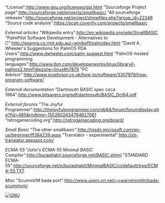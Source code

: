 "License":http://www.gnu.org/licenses/gpl.html
"Sourceforge Project page":http://sourceforge.net/projects/smallbasic/
"All sourceforge releases":http://sourceforge.net/project/showfiles.php?group_id=22348
"Source code analysis":https://scan.coverity.com/projects/smallbasic

*External articles*
"Wikipedia entry":http://en.wikipedia.org/wiki/SmallBASIC
"PalmPilot Software Development - Alternatives to C":http://goanna.cs.rmit.edu.au/~winikoff/palm/dev.html
"David A. Wheeler's Suggestions for PalmOS PDA Users":http://www.dwheeler.com/palm-suggest.html
"PalmOS-hosted programming languages":http://www.ibm.com/developerworks/linux/library/l-palmos2.html?dwzone=linux#h7879
"PC Advisor":http://www.pcadvisor.co.uk/how-to/software/3307979/how-program-software/

*External documentation*
"Dartmouth BASIC spec circa 1964":http://www.bitsavers.org/pdf/dartmouth/BASIC_Oct64.pdf

*External forums*
"The Joyful Programmer":http://thejoyfulprogrammer.com/qb64/forum/forumdisplay.php?fid=485&rndtime=1502602434764827061
"retrogamecoding.org":http://retrogamecoding.org/board/

*Small Basic*
"The other smallbasic":http://msdn.microsoft.com/en-us/beginner/ff384239.aspx
"Translator - experimental":http://sb-translator.appspot.com/

*ECMA-55*
"John's ECMA-55 Minimal BASIC Compiler":http://buraphakit.sourceforge.net/BASIC.shtml
"STANDARD ECMA-55":http://sourceforge.net/p/buraphakit/MinimalBASIC/ci/default/tree/ECMA-55.TXT

*Misc*
"ScummVM bada port":http://www.users.on.net/~cwarrensmith/bada-scummvm/

<p><a href="http://www.gnu.org/" title= "The GNU Project"><img alt="GNU" src="images/gnubanner-2.png" /></a>